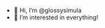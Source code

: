 - 👋 Hi, I’m @glossysimula
- 👀 I’m interested in everything!

<!---
glossysimula/glossysimula is a ✨ special ✨ repository because its `README.md` (this file) appears on your GitHub profile.
You can click the Preview link to take a look at your changes.
--->
